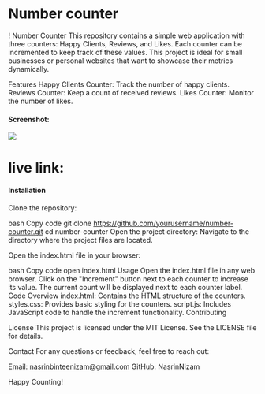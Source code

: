 <h1>Number counter</h1>!
Number Counter
This repository contains a simple web application with three counters: Happy Clients, Reviews, and Likes. Each counter can be incremented to keep track of these values. This project is ideal for small businesses or personal websites that want to showcase their metrics dynamically.

Features
Happy Clients Counter: Track the number of happy clients.
Reviews Counter: Keep a count of received reviews.
Likes Counter: Monitor the number of likes.


<h4>Screenshot:</h4> <img src="https://i.postimg.cc/tsK0B07y/Screenshot-91.png' border='0' alt='Screenshot-91">


<h1>live link:</h1> 

<h4>Installation</h4>
Clone the repository:

bash
Copy code
git clone https://github.com/yourusername/number-counter.git
cd number-counter
Open the project directory:
Navigate to the directory where the project files are located.

Open the index.html file in your browser:

bash
Copy code
open index.html
Usage
Open the index.html file in any web browser.
Click on the "Increment" button next to each counter to increase its value.
The current count will be displayed next to each counter label.
Code Overview
index.html: Contains the HTML structure of the counters.
styles.css: Provides basic styling for the counters.
script.js: Includes JavaScript code to handle the increment functionality.
Contributing

License
This project is licensed under the MIT License. See the LICENSE file for details.

Contact
For any questions or feedback, feel free to reach out:

Email: nasrinbinteenizam@gmail.com
GitHub: NasrinNizam

Happy Counting!
